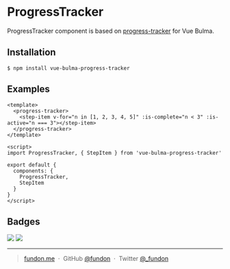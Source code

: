 # ProgressTracker

ProgressTracker component is based on [progress-tracker](http://nigelotoole.github.io/progress-tracker/) for Vue Bulma.

## Installation

```
$ npm install vue-bulma-progress-tracker
```

## Examples

```vue
<template>
  <progress-tracker>
    <step-item v-for="n in [1, 2, 3, 4, 5]" :is-complete="n < 3" :is-active="n === 3"></step-item>
  </progress-tracker>
</template>

<script>
import ProgressTracker, { StepItem } from 'vue-bulma-progress-tracker'

export default {
  components: {
    ProgressTracker,
    StepItem
  }
}
</script>
```

## Badges

![](https://img.shields.io/badge/license-MIT-blue.svg)
![](https://img.shields.io/badge/status-stable-green.svg)

---

> [fundon.me](https://fundun.me) &nbsp;&middot;&nbsp;
> GitHub [@fundon](https://github.com/fundon) &nbsp;&middot;&nbsp;
> Twitter [@_fundon](https://twitter.com/_fundon)

